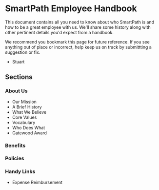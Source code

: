 # SmartPath Employee Handbook

This document contains all you need to know about who SmartPath is and how to be a great employee with us. We'll share some history along with other pertinent details you'd expect from a handbook. 

We recommend you bookmark this page for future reference. If you see anything out of place or incorrect, help keep us on track by submittting a suggestion or fix. 

- Stuart

## Sections

### About Us
- Our Mission
- A Brief History
- What We Believe
- Core Values
- Vocabulary
- Who Does What
- Gatewood Award

### Benefits
### Policies

### Handy Links
- Expense Reimbursement
